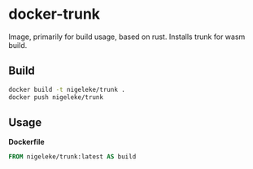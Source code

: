 # docker-trunk

Image, primarily for build usage, based on rust. Installs trunk for wasm build.

## Build

```bash
docker build -t nigeleke/trunk .
docker push nigeleke/trunk
```

## Usage

**Dockerfile**

```dockerfile
FROM nigeleke/trunk:latest AS build
```